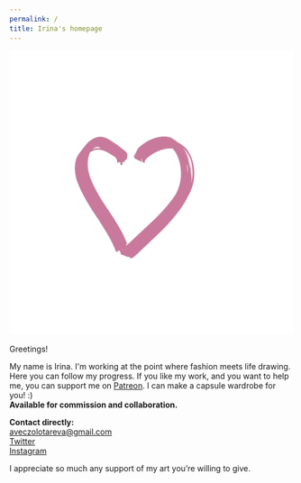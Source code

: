 ```yaml
---
permalink: /
title: Irina's homepage
---
```


<p class="tc"><img src="l.gif" class="mw6 w100"></p>
<p class="f2">Greetings!</p>

My name is Irina. I'm working at the point where fashion meets life drawing. Here you can follow my progress. If you like my work, and you want to help me, you can support me on [Patreon](https://patreon.com/irinazolotareva). I can make a capsule wardrobe for you! :)<br>
<b>Available for commission and collaboration.</b>

<b>Contact directly:</b><br>
aveczolotareva@gmail.com<br>
[Twitter](https://twitter.com/aveczolotareva) <br>[Instagram](https://www.instagram.com/aveczolotareva/)


I appreciate so much any support of my art you’re willing to give.



